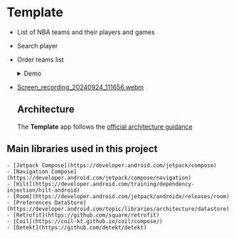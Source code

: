 # Template

- List of NBA teams and their players and games
- Search player
- Order teams list

  <details>
     
  <summary>Demo</summary>

  Nba 
- 
  [Screen_recording_20240924_111656.webm](https://github.com/user-attachments/assets/675d5ec4-de8e-4eb3-8a9d-9b02cec68e62)
  
  
  </details>


  ## Architecture
    The **Template** app follows
    the [official architecture guidance](https://developer.android.com/topic/architecture)

## Main libraries used in this project
    - [Jetpack Compose](https://developer.android.com/jetpack/compose)
    - [Navigation Compose](https://developer.android.com/jetpack/compose/navigation)
    - [Hilt](https://developer.android.com/training/dependency-injection/hilt-android)
    - [Room](https://developer.android.com/jetpack/androidx/releases/room)
    - [Preferences DataStore](https://developer.android.com/topic/libraries/architecture/datastore)
    - [Retrofit](https://github.com/square/retrofit)
    - [Coil](https://coil-kt.github.io/coil/compose/)
    - [Detekt](https://github.com/detekt/detekt)
